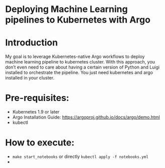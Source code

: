 # Deploying Machine Learning pipelines to Kubernetes with Argo

# Introduction

My goal is to leverage Kubernetes-native Argo workflows to deploy machine learning pipeline to kubernetes cluster. With this approach, you don’t even need to care about having a certain version of Python and Luigi installed to orchestrate the pipeline. You just need kubernetes and argo installed in your cluster.

# Pre-requisites:

- Kubernetes 1.9 or later
- Argo Installation Guide: https://argoproj.github.io/docs/argo/demo.html
- kubectl


# How to execute:

- `make start_notebooks` or directly `kubectl apply -f notebooks.yml`
- 

